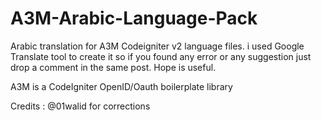 A3M-Arabic-Language-Pack
========================

Arabic translation for A3M Codeigniter v2 language files. i used Google Translate tool to create it so if you found any error or any suggestion just drop a comment in the same post. Hope is useful. 

A3M is a CodeIgniter OpenID/Oauth boilerplate library

Credits : @01walid for corrections